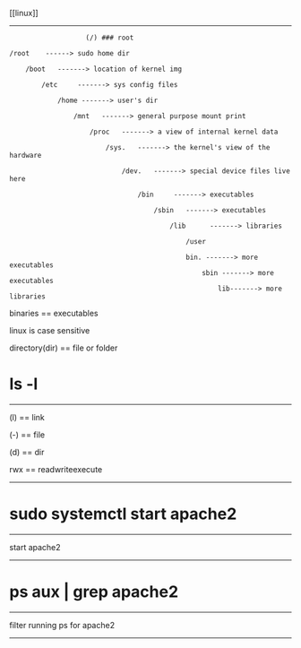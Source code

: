 [[linux]]


							
-------------------------------------------------------------------
                       (/) ### root
              
    /root    ------> sudo home dir
    
    	/boot   -------> location of kernel img
    	
    		/etc     -------> sys config files
    		
    			/home -------> user's dir
    			
    				/mnt   -------> general purpose mount print
    				
    					/proc   -------> a view of internal kernel data
         
    						/sys.   -------> the kernel's view of the hardware
          
    							/dev.   -------> special device files live here
           
    								/bin     -------> executables
            
    									/sbin   -------> executables
             
    										/lib      -------> libraries
              
    											/user
    												
    											bin. -------> more executables
    												sbin -------> more executables
    													lib-------> more libraries

binaries == executables

linux is case sensitive

directory(dir) == file or folder

# ls -l
___
(l) == link

(-) == file

(d) == dir

rwx == readwriteexecute
___
# sudo systemctl start apache2 
___
start apache2
___
# ps aux | grep apache2
___
filter running ps for apache2
___
